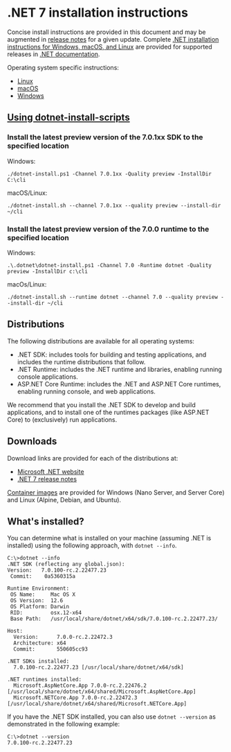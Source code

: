 # .NET 7 installation instructions

Concise install instructions are provided in this document and may be augmented in [release notes](README.md) for a given update. Complete [.NET installation instructions for Windows, macOS, and Linux](https://learn.microsoft.com/dotnet/core/install/) are provided for supported releases in [.NET documentation](https://learn.microsoft.com/dotnet).

Operating system specific instructions:

- [Linux](install-linux.md)
- [macOS](install-macos.md)
- [Windows](install-windows.md)

## [Using dotnet-install-scripts](https://learn.microsoft.com/dotnet/core/tools/dotnet-install-script)

### Install the latest preview version of the 7.0.1xx SDK to the specified location

Windows:

```console
./dotnet-install.ps1 -Channel 7.0.1xx -Quality preview -InstallDir C:\cli
```

macOS/Linux:

```console
./dotnet-install.sh --channel 7.0.1xx --quality preview --install-dir ~/cli
```

### Install the latest preview version of the 7.0.0 runtime to the specified location

Windows:

```console
.\.dotnet\dotnet-install.ps1 -Channel 7.0 -Runtime dotnet -Quality preview -InstallDir c:\cli
```

macOs/Linux:

```console
./dotnet-install.sh --runtime dotnet --channel 7.0 --quality preview --install-dir ~/cli
```

## Distributions

The following distributions are available for all operating systems:

- .NET SDK: includes tools for building and testing applications, and includes the runtime distributions that follow.
- .NET Runtime: includes the .NET runtime and libraries, enabling running console applications.
- ASP.NET Core Runtime: includes the .NET and ASP.NET Core runtimes, enabling running console, and web applications.

We recommend that you install the .NET SDK to develop and build applications, and to install one of the runtimes packages (like ASP.NET Core) to (exclusively) run applications.

## Downloads

Download links are provided for each of the distributions at:

- [Microsoft .NET website](https://dotnet.microsoft.com/download/dotnet/7.0)
- [.NET 7 release notes](README.md)

[Container images](https://hub.docker.com/_/microsoft-dotnet) are provided for Windows (Nano Server, and Server Core) and Linux (Alpine, Debian, and Ubuntu).

## What's installed?

You can determine what is installed on your machine (assuming .NET is installed) using the following approach, with `dotnet --info`.

```console
C:\>dotnet --info
.NET SDK (reflecting any global.json):
Version:   7.0.100-rc.2.22477.23
 Commit:    0a5360315a

Runtime Environment:
 OS Name:     Mac OS X
 OS Version:  12.6
 OS Platform: Darwin
 RID:         osx.12-x64
 Base Path:   /usr/local/share/dotnet/x64/sdk/7.0.100-rc.2.22477.23/

Host:
  Version:      7.0.0-rc.2.22472.3
  Architecture: x64
  Commit:       550605cc93

.NET SDKs installed:
  7.0.100-rc.2.22477.23 [/usr/local/share/dotnet/x64/sdk]

.NET runtimes installed:
  Microsoft.AspNetCore.App 7.0.0-rc.2.22476.2 [/usr/local/share/dotnet/x64/shared/Microsoft.AspNetCore.App]
  Microsoft.NETCore.App 7.0.0-rc.2.22472.3 [/usr/local/share/dotnet/x64/shared/Microsoft.NETCore.App]
```

If you have the .NET SDK installed, you can also use `dotnet --version` as demonstrated in the following example:

```console
C:\>dotnet --version
7.0.100-rc.2.22477.23
```
